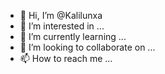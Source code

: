 - 👋 Hi, I’m @Kalilunxa
- 👀 I’m interested in ...
- 🌱 I’m currently learning ...
- 💞️ I’m looking to collaborate on ...
- 📫 How to reach me ...

<!---
Kalilunxa/Kalilunxa is a ✨ special ✨ repository because its `README.md` (this file) appears on your GitHub profile.
You can click the Preview link to take a look at your changes.
--->
